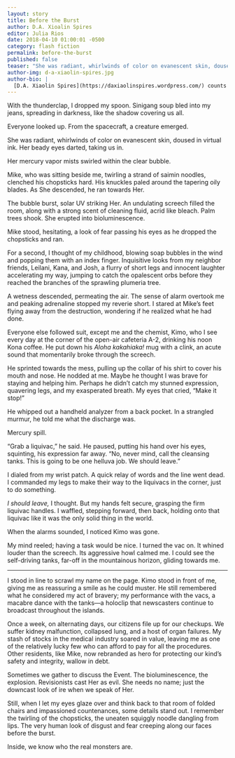 ```yaml
---
layout: story
title: Before the Burst
author: D.A. Xioalin Spires
editor: Julia Rios
date: 2018-04-10 01:00:01 -0500
category: flash fiction
permalink: before-the-burst
published: false
teaser: "She was radiant, whirlwinds of color on evanescent skin, doused in virtual ink. Her beady eyes darted, taking us in."
author-img: d-a-xiaolin-spires.jpg
author-bio: |
  [D.A. Xiaolin Spires](https://daxiaolinspires.wordpress.com/) counts stars and sand, residing currently in Hawaiʻi. You can find her embarking on olfactorial odysseys as she inhales plumeria blossoms, poke and poi. Her work appears or is forthcoming in various publications such as _Clarkesworld_, _Analog_, _Grievous Angel_, _Retro Future_, _LONTAR_, _Star*line_, _ETTT_, _Gathering Storm Magazine_, and _Story Seed Vault_; as well as anthologies of the strange and delightful, such as _Sharp & Sugar Tooth_, _Broad Knowledge_ and _Ride the Star Wind_. She can be found on [her website](https://daxiaolinspires.wordpress.com/) or on Twitter: [@spireswriter](https://twitter.com/spireswriter)
---
```


With the thunderclap, I dropped my spoon. Sinigang soup bled into my jeans, spreading in darkness, like the shadow covering us all.
Everyone looked up. From the spacecraft, a creature emerged.
She was radiant, whirlwinds of color on evanescent skin, doused in virtual ink. Her beady eyes darted, taking us in.
Her mercury vapor mists swirled within the clear bubble.
 Mike, who was sitting beside me, twirling a strand of saimin noodles, clenched his chopsticks hard. His knuckles paled around the tapering oily blades. As She descended, he ran towards Her.
The bubble burst, solar UV striking Her. An undulating screech filled the room, along with a strong scent of cleaning fluid, acrid like bleach. Palm trees shook. She erupted into bioluminescence.
Mike stood, hesitating, a look of fear passing his eyes as he dropped the chopsticks and ran.
 For a second, I thought of my childhood, blowing soap bubbles in the wind and popping them with an index finger. Inquisitive looks from my neighbor friends, Leilani, Kana, and Josh, a flurry of short legs and innocent laughter accelerating my way, jumping to catch the opalescent orbs before they reached the branches of the sprawling plumeria tree.
 A wetness descended, permeating the air. The sense of alarm overtook me and peaking adrenaline stopped my reverie short. I stared at Mike’s feet flying away from the destruction, wondering if he realized what he had done.
Everyone else followed suit, except me and the chemist, Kimo, who I see every day at the corner of the open-air cafeteria A-2, drinking his noon Kona coffee. He put down his _Aloha kakahiaka!_ mug with a clink, an acute sound that momentarily broke through the screech.
He sprinted towards the mess, pulling up the collar of his shirt to cover his mouth and nose. He nodded at me. Maybe he thought I was brave for staying and helping him. Perhaps he didn’t catch my stunned expression, quavering legs, and my exasperated breath. My eyes that cried, “Make it stop!”
He whipped out a handheld analyzer from a back pocket. In a strangled murmur, he told me what the discharge was.
Mercury spill.
“Grab a liquivac,” he said. He paused, putting his hand over his eyes, squinting, his expression far away. “No, never mind, call the cleansing tanks. This is going to be one helluva job. We should leave.”
I dialed from my wrist patch. A quick relay of words and the line went dead. I commanded my legs to make their way to the liquivacs in the corner, just to do something.
 _I should leave,_ I thought. But my hands felt secure, grasping the firm liquivac handles. I waffled, stepping forward, then back, holding onto that liquivac like it was the only solid thing in the world.
When the alarms sounded, I noticed Kimo was gone.
My mind reeled; having a task would be nice. I turned the vac on. It whined louder than the screech. Its aggressive howl calmed me. I could see the self-driving tanks, far-off in the mountainous horizon, gliding towards me.
 ---
I stood in line to scrawl my name on the page. Kimo stood in front of me, giving me as reassuring a smile as he could muster. He still remembered what he considered my act of bravery; my performance with the vacs, a macabre dance with the tanks—a holoclip that newscasters continue to broadcast throughout the islands.
Once a week, on alternating days, our citizens file up for our checkups. We suffer kidney malfunction, collapsed lung, and a host of organ failures. My stash of stocks in the medical industry soared in value, leaving me as one of the relatively lucky few who can afford to pay for all the procedures. Other residents, like Mike, now rebranded as hero for protecting our kind’s safety and integrity, wallow in debt.
Sometimes we gather to discuss the Event. The bioluminescence, the explosion. Revisionists cast Her as evil. She needs no name; just the downcast look of ire when we speak of Her.
 Still, when I let my eyes glaze over and think back to that room of folded chairs and impassioned countenances, some details stand out. I remember the twirling of the chopsticks, the uneaten squiggly noodle dangling from lips. The very human look of disgust and fear creeping along our faces before the burst.
Inside, we know who the real monsters are.